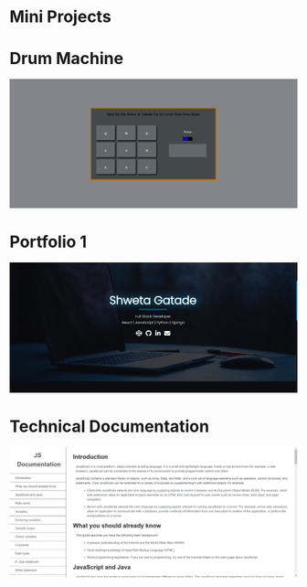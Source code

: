 # **Mini Projects**

# Drum Machine
![Drum Machine Image](./Projects/Drum-Machine.png)

# Portfolio 1
![Portfolio Template Image](./Projects/Portfolio-1.png)

# Technical Documentation
![Technical Documentation Image](./Projects/Technical-Documentation.png)
